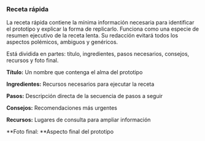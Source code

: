 ### **Receta rápida**

La receta rápida contiene la mínima información necesaria para identificar el prototipo y explicar la forma de replicarlo. Funciona como una especie de resumen ejecutivo de la receta lenta. Su redacción evitará todos los aspectos polémicos, ambiguos y genéricos.

Está dividida en partes: título, ingredientes, pasos necesarios, consejos, recursos y foto final.

**Título:** Un nombre que contenga el alma del prototipo

**Ingredientes:** Recursos necesarios para ejecutar la receta

**Pasos:** Descripción directa de la secuencia de pasos a seguir

**Consejos:** Recomendaciones más urgentes

**Recursos:** Lugares de consulta para ampliar información

**Foto final: **Aspecto final del prototipo

